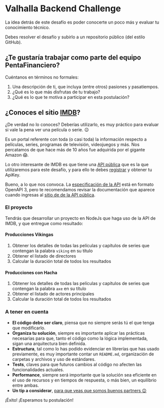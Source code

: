 # Valhalla Backend Challenge

La idea detrás de este desafío es poder conocerte un poco más y evaluar tu conocimiento técnico.

Debes resolver el desafío y subirlo a un repositorio público (del estilo GitHub).

## ¿Te gustaría trabajar como parte del equipo PentaFinanciero?

Cuéntanos en términos no formales:

1. Una descripción de ti, que incluya (entre otros) pasiones y pasatiempos.
2. ¿Qué es lo que más disfrutas de tu trabajo?
3. ¿Qué es lo que te motiva a participar en esta postulación?

## ¿Conoces el sitio [IMDB](https://www.imdb.com/)?

¿De verdad no lo conoces? Deberías utilizarlo, es muy práctico para evaluar si vale la pena ver una película o serie. :wink:

Es un portal referente con toda (o casi toda) la información respecto a películas, series, programas de televisión, videojuegos y más. Nos percatamos de que hace más de 10 años fue adquirida por el gigante Amazon :scream:.

Lo otro interesante de IMDB es que tiene una [API pública](https://imdb-api.com/) que es la que utilizaremos para este desafío, y para ello te debes [registrar](https://imdb-api.com/Identity/Account/Register) y obtener tu ApiKey.

Bueno, a lo que nos convoca. La [especificación de la API](https://imdb-api.com/swagger/index.html) está en formato OpenAPI 3, pero te recomendamos revisar la documentación que aparece cuando ingresas al [sitio de de la API pública](https://imdb-api.com/).

### El proyecto

Tendrás que desarrollar un proyecto en NodeJs que haga uso de la API de IMDB, y que entregue como resultado:

#### Producciones Vikingas

1. Obtener los detalles de todas las películas y capítulos de series que contengan la palabra `viking` en su título
2. Obtener el listado de directores
3. Calcular la duración total de todos los resultados

#### Producciones con Hacha

1. Obtener los detalles de todas las películas y capítulos de series que contengan la palabra `axe` en su título
2. Obtener el listado de actores principales
3. Calcular la duración total de todos los resultados

### A tener en cuenta

* **El código debe ser claro**, piensa que no siempre serás tú el que tenga que modificarlo.
* **Organiza tu solución**, siempre es importante aplicar las prácticas necesarias para que, tanto el código como la lógica implementada, sigan una arquitectura bien definida.
* **Estructura**, tal como lo has podido evidenciar en librerías que has usado previamente, es muy importante contar un `README.md`, organización de carpetas y archivos y uso de estándares.
* **Tests**, claves para que futuros cambios al código no afecten las funcionalidades actuales.
* **Performance**, siempre será importante que la solución sea eficiente en el uso de recursos y en tiempos de respuesta, o más bien, un equilibrio entre ambas.
* **Un tip a considerar**, [para que veas que somos buenos partners 😉](https://www.google.com/search?q=imdb+api+limit&rlz=1C5CHFA_enCL986CL987&sxsrf=ALiCzsZ9RLKX55COVW_c0j6mi4ARUvgGgA%3A1657125179295&ei=O7nFYvbXEba75OUPhNeXWA&oq=imdb+api+&gs_lcp=Cgdnd3Mtd2l6EAMYADIGCCMQJxATMgUIABDLATIFCAAQywEyBQgAEMsBMgUIABDLATIFCAAQywEyBQgAEMsBMgUIABDLATIFCAAQywEyBQgAEMsBOgcIABBHELADOgsIABCABBCxAxCDAToICAAQsQMQgwE6EQguEIAEELEDEIMBEMcBEKMCOgQIABADOggILhCxAxCDAToECAAQQzoECC4QQzoQCC4QsQMQgwEQxwEQ0QMQQzoNCC4QxwEQ0QMQ1AIQQzoKCAAQsQMQgwEQQzoKCC4QxwEQ0QMQQzoHCC4Q1AIQQzoLCC4QgAQQsQMQgwE6BQgAEIAEOgUILhCABEoECEEYAEoECEYYAFD3E1jnHmCSJWgBcAF4AIABP4gBjwSSAQE5mAEAoAEByAEIwAEB&sclient=gws-wiz)

¡Éxito! ¡Esperamos tu postulación!

